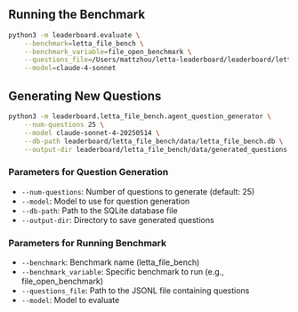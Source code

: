 ## Running the Benchmark

```bash
python3 -m leaderboard.evaluate \
    --benchmark=letta_file_bench \
    --benchmark_variable=file_open_benchmark \
    --questions_file=/Users/mattzhou/letta-leaderboard/leaderboard/letta_file_bench/data/generated_questions/run_20250729_150617/agent_generated_questions.jsonl \
    --model=claude-4-sonnet
```

## Generating New Questions

```bash
python3 -m leaderboard.letta_file_bench.agent_question_generator \
    --num-questions 25 \
    --model claude-sonnet-4-20250514 \
    --db-path leaderboard/letta_file_bench/data/letta_file_bench.db \
    --output-dir leaderboard/letta_file_bench/data/generated_questions
```

### Parameters for Question Generation

- `--num-questions`: Number of questions to generate (default: 25)
- `--model`: Model to use for question generation
- `--db-path`: Path to the SQLite database file
- `--output-dir`: Directory to save generated questions

### Parameters for Running Benchmark

- `--benchmark`: Benchmark name (letta_file_bench)
- `--benchmark_variable`: Specific benchmark to run (e.g., file_open_benchmark)
- `--questions_file`: Path to the JSONL file containing questions
- `--model`: Model to evaluate